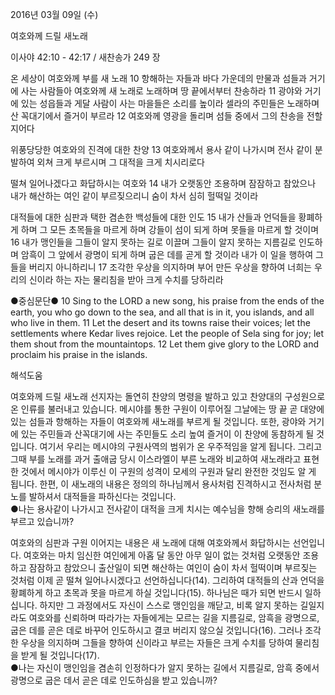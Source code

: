 2016년 03월 09일 (수)

여호와께 드릴 새노래



이사야 42:10 - 42:17 / 새찬송가 249 장


온 세상이 여호와께 부를 새 노래
10 항해하는 자들과 바다 가운데의 만물과 섬들과 거기에 사는 사람들아 여호와께 새 노래로 노래하며 땅 끝에서부터 찬송하라 11 광야와 거기에 있는 성읍들과 게달 사람이 사는 마을들은 소리를 높이라 셀라의 주민들은 노래하며 산 꼭대기에서 즐거이 부르라 12 여호와께 영광을 돌리며 섬들 중에서 그의 찬송을 전할지어다

위풍당당한 여호와의 진격에 대한 찬양 
13 여호와께서 용사 같이 나가시며 전사 같이 분발하여 외쳐 크게 부르시며 그 대적을 크게 치시리로다

떨쳐 일어나겠다고 화답하시는 여호와 
14 내가 오랫동안 조용하며 잠잠하고 참았으나 내가 해산하는 여인 같이 부르짖으리니 숨이 차서 심히 헐떡일 것이라

대적들에 대한 심판과 택한 겸손한 백성들에 대한 인도 
15 내가 산들과 언덕들을 황폐하게 하며 그 모든 초목들을 마르게 하며 강들이 섬이 되게 하며 못들을 마르게 할 것이며 16 내가 맹인들을 그들이 알지 못하는 길로 이끌며 그들이 알지 못하는 지름길로 인도하며 암흑이 그 앞에서 광명이 되게 하며 굽은 데를 곧게 할 것이라 내가 이 일을 행하여 그들을 버리지 아니하리니 17 조각한 우상을 의지하며 부어 만든 우상을 향하여 너희는 우리의 신이라 하는 자는 물리침을 받아 크게 수치를 당하리라

●중심문단● 10 Sing to the LORD a new song, his praise from the ends of the earth, you who go down to the sea, and all that is in it, you islands, and all who live in them. 11 Let the desert and its towns raise their voices; let the settlements where Kedar lives rejoice. Let the people of Sela sing for joy; let them shout from the mountaintops. 12 Let them give glory to the LORD and proclaim his praise in the islands.

해석도움





여호와께 드릴 새노래
선지자는 돌연히 찬양의 명령을 발하고 있고 찬양대의 구성원으로 온 인류를 불러내고 있습니다. 메시야를 통한 구원이 이루어질 그날에는 땅 끝 곧 대양에 있는 섬들과 항해하는 자들이 여호와께 새노래를 부르게 될 것입니다. 또한, 광야와 거기에 있는 주민들과 산꼭대기에 사는 주민들도 소리 높여 즐거이 이 찬양에 동참하게 될 것입니다. 여기서 우리는 메시야의 구원사역의 범위가 온 우주적임을 알게 됩니다. 그리고 그때 부를 노래를 과거 출애굽 당시 이스라엘이 부른 노래와 비교하여 새노래라고 표현한 것에서 메시야가 이루신 이 구원의 성격이 모세의 구원과 달리 완전한 것임도 알 게 됩니다. 한편, 이 새노래의 내용은 정의의 하나님께서 용사처럼 진격하시고 전사처럼 분노를 발하셔서 대적들을 파하신다는 것입니다.  
●나는 용사같이 나가시고 전사같이 대적을 크게 치시는 예수님을 향해 승리의 새노래를 부르고 있습니까? 

여호와의 심판과 구원
이어지는 내용은 새 노래에 대해 여호와께서 화답하시는 선언입니다. 여호와는 마치 임신한 여인에게 아홉 달 동안 아무 일이 없는 것처럼 오랫동안 조용하고 잠잠하고 참았으니 출산일이 되면 해산하는 여인이 숨이 차서 헐떡이며 부르짖는 것처럼 이제 곧 떨쳐 일어나시겠다고 선언하십니다(14). 그리하여 대적들의 산과 언덕을 황폐하게 하고 초목과 못을 마르게 하실 것입니다(15). 하나님은 때가 되면 반드시 일하십니다. 하지만 그 과정에서도 자신이 스스로 맹인임을 깨닫고, 비록 알지 못하는 길일지라도 여호와를 신뢰하며 따라가는 자들에게는 모르는 길을 지름길로, 암흑을 광명으로, 굽은 데를 곧은 데로 바꾸어 인도하시고 결코 버리지 않으실 것입니다(16). 그러나 조각한 우상을 의지하며 그들을 향하여 신이라고 부르는 자들은 크게 수치를 당하여 물리침을 받게 될 것입니다(17).  
●나는 자신이 맹인임을 겸손히 인정하다가 알지 못하는 길에서 지름길로, 암흑 중에서 광명으로 굽은 데서 곧은 데로 인도하심을 받고 있습니까?